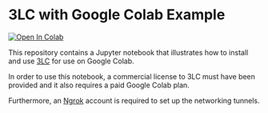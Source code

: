 # 3LC with Google Colab Example

[![Open In Colab](https://colab.research.google.com/assets/colab-badge.svg)](https://colab.research.google.com/github/3lc-ai/3lc-with-colab/blob/develop/3LC-with-Colab.ipynb)

This repository contains a Jupyter notebook that illustrates how to install and
use [3LC](3lc.ai) for use on Google Colab.

In order to use this notebook, a commercial license to 3LC must have been
provided and it also requires a paid Google Colab plan.

Furthermore, an [Ngrok](ngrok.com) account is required to set up the networking
tunnels.


